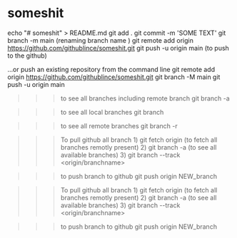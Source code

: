 # someshit
echo "# someshit" > README.md
git add .
git commit -m 'SOME TEXT'
git branch -m main (renaming branch name )
git remote add origin https://github.com/githublince/someshit.git
git push -u origin main (to push to the github)


…or push an existing repository from the command line
git remote add origin https://github.com/githublince/someshit.git
git branch -M main
git push -u origin main


>>> to see all branches including remote branch
    git branch -a

>>> to see all  local branches 
    git branch 

>>> to see all remote branches 
    git branch -r

>>> To pull github all branch
    1) git fetch origin (to fetch all branches remotly present)
    2) git branch -a (to see all available branches)
    3) git branch --track <branchname> <origin/branchname>

>>> to push branch to github
    git push origin NEW_branch

>>> To pull github all branch
    1) git fetch origin (to fetch all branches remotly present)
    2) git branch -a (to see all available branches)
    3) git branch --track <branchname> <origin/branchname>

>>> to push branch to github
    git push origin NEW_branch

>>> 
    
